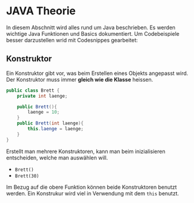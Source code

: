 # JAVA Theorie

In diesem Abschnitt wird alles rund um Java beschrieben. Es werden wichtige Java Funktionen und Basics dokumentiert. Um Codebeispiele besser darzustellen wrid mit Codesnippes gearbeitet:

## Konstruktor

Ein Konstruktor gibt vor, was beim Erstellen eines Objekts angepasst wird. Der Konstruktor muss immer **gleich wie die Klasse** heissen.

```java
public class Brett {
    private int laenge;

    public Brett(){
        laenge = 10;
    }
    public Brett(int laenge){
        this.laenge = laenge;
    }
}
```

Erstellt man mehrere Konstruktoren, kann man beim inizialisieren entscheiden, welche man auswählen will.
- `Brett()`
- `Brett(30)`

Im Bezug auf die obere Funktion können beide Konstruktoren benutzt werden.
Ein Konstrukur wird viel in Verwendung mit dem `this` benutzt.